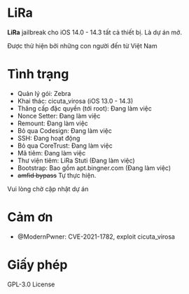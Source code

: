# LiRa
**LiRa** jailbreak cho iOS 14.0 - 14.3 tất cả thiết bị.
Là dự án mở.

Được thử hiện bởi những con người đến từ Việt Nam
# Tình trạng

* Quản lý gói: Zebra
* Khai thác: cicuta_virosa (iOS 13.0 - 14.3)
* Thăng cấp đặc quyền (tới root): Đang làm việc
* Nonce Setter: Đang làm việc
* Remount: Đang làm việc
* Bỏ qua Codesign: Đang làm việc
* SSH: Đang hoạt động
* Bỏ qua CoreTrust: Đang làm việc
* Mã tiêm: Đang làm việc
* Thư viện tiêm: LiRa Stuti (Đang làm việc)
* Bootstrap: Bao gồm apt.bingner.com (Đang làm việc)
* ~~amfid bypass~~ Tự thực hiện.

Vui lòng chờ cập nhật dự án

# Cảm ơn

- @ModernPwner: CVE-2021-1782, exploit cicuta_virosa

# Giấy phép

GPL-3.0 License
